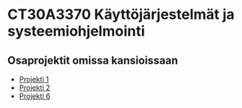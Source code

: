 # CT30A3370 Käyttöjärjestelmät ja systeemiohjelmointi
## Osaprojektit omissa kansioissaan
- [Projekti 1](https://github.com/j00lie/OSprojects/tree/main/p1)
- [Projekti 2](https://github.com/j00lie/OSprojects/tree/main/p2)
- [Projekti 6](https://github.com/j00lie/OSprojects/tree/main/p6)

